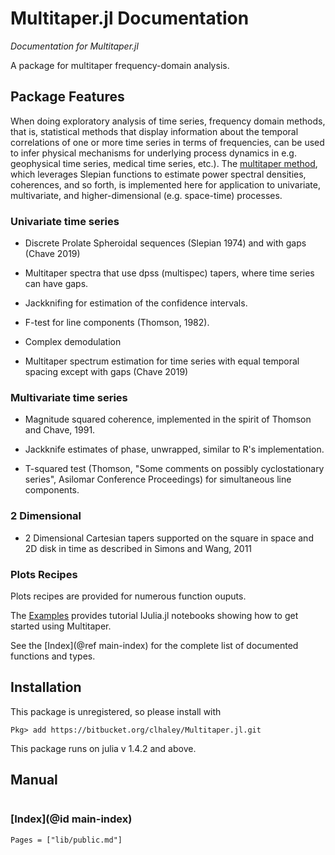 # Multitaper.jl Documentation

*Documentation for Multitaper.jl*

A package for multitaper frequency-domain analysis.

## Package Features

When doing exploratory analysis of time series, frequency domain methods, that is,
statistical methods that display information about the temporal correlations of one
or more time series in terms of frequencies, can be used to infer physical mechanisms
for underlying process dynamics in e.g. geophysical time series, medical time series,
etc.). The [multitaper method](https://en.wikipedia.org/wiki/Multitaper), which
leverages Slepian functions to estimate power spectral densities, coherences, and so
forth, is implemented here for application to univariate, multivariate, and
higher-dimensional (e.g. space-time) processes.

### Univariate time series

* Discrete Prolate Spheroidal sequences (Slepian 1974) and with gaps (Chave 2019) 

* Multitaper spectra that use dpss (multispec) tapers, where time series can have
  gaps. 

* Jackknifing for estimation of the confidence intervals.

* F-test for line components (Thomson, 1982).

* Complex demodulation

* Multitaper spectrum estimation for time series with equal temporal spacing except
  with gaps (Chave 2019)

### Multivariate time series

* Magnitude squared coherence, implemented in the spirit of Thomson and Chave, 1991.

* Jackknife estimates of phase, unwrapped, similar to R's implementation. 

* T-squared test (Thomson, "Some comments on possibly cyclostationary series",
  Asilomar Conference Proceedings) for simultaneous line components. 

### 2 Dimensional

* 2 Dimensional Cartesian tapers supported on the square in space and 2D disk in time
  as described in Simons and Wang, 2011 

### Plots Recipes

Plots recipes are provided for numerous function ouputs. 

The [Examples](@ref) provides tutorial IJulia.jl notebooks showing how to get 
started using Multitaper.

See the [Index](@ref main-index) for the complete list of documented functions and
types.

## Installation

This package is unregistered, so please install with

```
Pkg> add https://bitbucket.org/clhaley/Multitaper.jl.git
```

This package runs on julia v 1.4.2 and above.

## Manual

```@contents
```

### [Index](@id main-index)

```@index
Pages = ["lib/public.md"]
```
